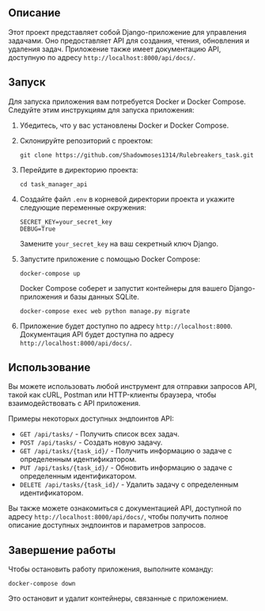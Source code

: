 ## Описание

Этот проект представляет собой Django-приложение для управления задачами. Оно предоставляет API для создания, чтения, обновления и удаления задач. Приложение также имеет документацию API, доступную по адресу `http://localhost:8000/api/docs/`.

## Запуск

Для запуска приложения вам потребуется Docker и Docker Compose. Следуйте этим инструкциям для запуска приложения:

1. Убедитесь, что у вас установлены Docker и Docker Compose.

2. Склонируйте репозиторий с проектом:

   ```shell
   git clone https://github.com/Shadowmoses1314/Rulebreakers_task.git
   ```

3. Перейдите в директорию проекта:

   ```shell
   cd task_manager_api
   ```

4. Создайте файл `.env` в корневой директории проекта и укажите следующие переменные окружения:

   ```
   SECRET_KEY=your_secret_key
   DEBUG=True
   ```

   Замените `your_secret_key` на ваш секретный ключ Django.

5. Запустите приложение с помощью Docker Compose:

   ```shell
   docker-compose up
   ```

   Docker Compose соберет и запустит контейнеры для вашего Django-приложения и базы данных SQLite.
   
   ```shell
   docker-compose exec web python manage.py migrate
   ```

6. Приложение будет доступно по адресу `http://localhost:8000`. Документация API будет доступна по адресу `http://localhost:8000/api/docs/`.

## Использование

Вы можете использовать любой инструмент для отправки запросов API, такой как cURL, Postman или HTTP-клиенты браузера, чтобы взаимодействовать с API приложения.

Примеры некоторых доступных эндпоинтов API:

- `GET /api/tasks/` - Получить список всех задач.
- `POST /api/tasks/` - Создать новую задачу.
- `GET /api/tasks/{task_id}/` - Получить информацию о задаче с определенным идентификатором.
- `PUT /api/tasks/{task_id}/` - Обновить информацию о задаче с определенным идентификатором.
- `DELETE /api/tasks/{task_id}/` - Удалить задачу с определенным идентификатором.

Вы также можете ознакомиться с документацией API, доступной по адресу `http://localhost:8000/api/docs/`, чтобы получить полное описание доступных эндпоинтов и параметров запросов.

## Завершение работы

Чтобы остановить работу приложения, выполните команду:

```shell
docker-compose down
```

Это остановит и удалит контейнеры, связанные с приложением.
